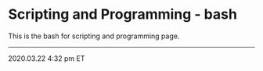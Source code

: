 # Scripting and Programming - bash

This is the bash for scripting and programming page.

<hr class="tight">
<p class="timestamp">2020.03.22 4:32 pm ET</p>
